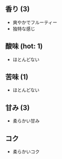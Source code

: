 ## 香り (3)
- 爽やかでフルーティー
- 独特な感じ

## 酸味 (hot: 1)
- ほとんどない

## 苦味 (1)
- ほとんどない

## 甘み (3)
- 柔らかい甘み

## コク
- 柔らかいコク
